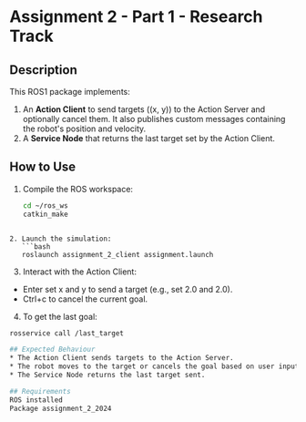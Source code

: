 # Assignment 2 - Part 1 - Research Track

## Description
This ROS1 package implements:
1. An **Action Client** to send targets (\(x, y\)) to the Action Server and optionally cancel them. It also publishes custom messages containing the robot's position and velocity.
2. A **Service Node** that returns the last target set by the Action Client.

## How to Use
1. Compile the ROS workspace:
   ```bash
   cd ~/ros_ws
   catkin_make
```

2. Launch the simulation:
   ```bash
   roslaunch assignment_2_client assignment.launch
  ```
3. Interact with the Action Client:
  * Enter set x and y to send a target (e.g., set 2.0 and 2.0).
  * Ctrl+c to cancel the current goal.

4. To get the last goal:
  ```bash
  rosservice call /last_target

## Expected Behaviour
* The Action Client sends targets to the Action Server.
* The robot moves to the target or cancels the goal based on user input.
* The Service Node returns the last target sent.

## Requirements
ROS installed
Package assignment_2_2024
